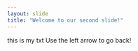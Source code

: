 ```yaml
---
layout: slide
title: "Welcome to our second slide!"
---
```

this  is my txt
Use the left arrow to go back!
